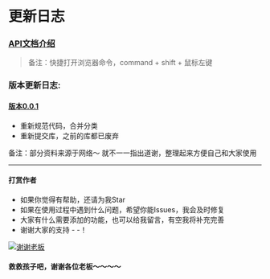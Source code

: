 # 更新日志

### **[API文档介绍](https://github.com/yangKJ/KJEmitterView/wiki/API文档)**

> 备注：快捷打开浏览器命令，command + shift + 鼠标左键

### 版本更新日志:
#### [版本0.0.1](https://github.com/yangKJ/KJEmitterView/tree/0.0.1)
- 重新规范代码，合并分类
- 重新提交库，之前的库都已废弃

备注：部分资料来源于网络～ 就不一一指出道谢，整理起来方便自己和大家使用

---

#### <a id="打赏作者"></a>打赏作者
* 如果你觉得有帮助，还请为我Star
* 如果在使用过程中遇到什么问题，希望你能Issues，我会及时修复
* 大家有什么需要添加的功能，也可以给我留言，有空我将补充完善
* 谢谢大家的支持 - -！

[![谢谢老板](https://upload-images.jianshu.io/upload_images/1933747-879572df848f758a.png?imageMogr2/auto-orient/strip%7CimageView2/2/w/1240)](https://github.com/yangKJ/KJPlayerDemo)

#### 救救孩子吧，谢谢各位老板～～～～

